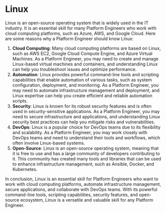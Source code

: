# Linux

Linux is an open-source operating system that is widely used in the IT industry. It is an essential skill for many Platform Engineers who work with cloud computing platforms, such as Azure, AWS, and Google Cloud. Here are some reasons why a Platform Engineer should know Linux:

1. **Cloud Computing**: Many cloud computing platforms are based on Linux, such as AWS EC2, Google Cloud Compute Engine, and Azure Virtual Machines. As a Platform Engineer, you may need to create and manage Linux-based virtual machines and containers, and understanding Linux can help you troubleshoot issues and optimize performance.
2. **Automation**: Linux provides powerful command-line tools and scripting capabilities that enable automation of various tasks, such as system configuration, deployment, and monitoring. As a Platform Engineer, you may need to automate infrastructure management and deployment, and Linux expertise can help you create efficient and reliable automation scripts.
3. **Security**: Linux is known for its robust security features and is often used in security-sensitive applications. As a Platform Engineer, you may need to secure infrastructure and applications, and understanding Linux security best practices can help you mitigate risks and vulnerabilities.
4. **DevOps**: Linux is a popular choice for DevOps teams due to its flexibility and scalability. As a Platform Engineer, you may work closely with DevOps teams and need to understand their tools and workflows, which often involve Linux-based systems.
5. **Open-Source**: Linux is an open-source operating system, meaning that it is free to use and has a large community of developers contributing to it. This community has created many tools and libraries that can be used to enhance infrastructure management, such as Ansible, Docker, and Kubernetes.

In conclusion, Linux is an essential skill for Platform Engineers who want to work with cloud computing platforms, automate infrastructure management, secure applications, and collaborate with DevOps teams. With its powerful command-line tools, scripting capabilities, security features, and open-source ecosystem, Linux is a versatile and valuable skill for any Platform Engineer.
